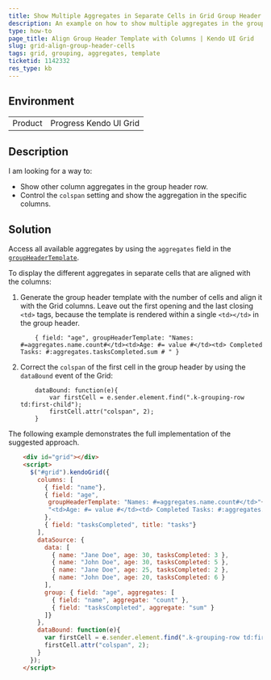 ```yaml
---
title: Show Multiple Aggregates in Separate Cells in Grid Group Header
description: An example on how to show multiple aggregates in the group header of a Kendo UI Grid and align them with the Grid columns.
type: how-to
page_title: Align Group Header Template with Columns | Kendo UI Grid
slug: grid-align-group-header-cells
tags: grid, grouping, aggregates, template
ticketid: 1142332
res_type: kb
---
```


## Environment

<table>
 <tr>
  <td>Product</td>
  <td>Progress Kendo UI Grid</td>
 </tr>
</table>


## Description

I am looking for a way to:

* Show other column aggregates in the group header row.
* Control the `colspan` setting and show the aggregation in the specific columns.

## Solution

Access all available aggregates by using the `aggregates` field in the [`groupHeaderTemplate`](/api/javascript/ui/grid/configuration/columns.groupheadertemplate).

To display the different aggregates in separate cells that are aligned with the columns:

1. Generate the group header template with the number of cells and align it with the Grid columns. Leave out the first opening and the last closing `<td>` tags, because the template is rendered within a single `<td></td>` in the group header.

	```
	    { field: "age", groupHeaderTemplate: "Names: #=aggregates.name.count#</td><td>Age: #= value #</td><td> Completed Tasks: #:aggregates.tasksCompleted.sum # " }
	```

1. Correct the `colspan` of the first cell in the group header by using the `dataBound` event of the Grid:

	```
	    dataBound: function(e){
            var firstCell = e.sender.element.find(".k-grouping-row td:first-child");
  	        firstCell.attr("colspan", 2);
	    }
	```

The following example demonstrates the full implementation of the suggested approach.

```html
    <div id="grid"></div>
    <script>
      $("#grid").kendoGrid({
        columns: [
          { field: "name"},
          { field: "age",
           groupHeaderTemplate: "Names: #=aggregates.name.count#</td>"+
           "<td>Age: #= value #</td><td> Completed Tasks: #:aggregates.tasksCompleted.sum #"
          },
          { field: "tasksCompleted", title: "tasks"}
        ],
        dataSource: {
          data: [
            { name: "Jane Doe", age: 30, tasksCompleted: 3 },
            { name: "John Doe", age: 30, tasksCompleted: 5 },
            { name: "Jane Doe", age: 25, tasksCompleted: 2 },
            { name: "John Doe", age: 20, tasksCompleted: 6 }
          ],
          group: { field: "age", aggregates: [
            { field: "name", aggregate: "count" },
            { field: "tasksCompleted", aggregate: "sum" }
          ]}
        },
        dataBound: function(e){
          var firstCell = e.sender.element.find(".k-grouping-row td:first-child");
          firstCell.attr("colspan", 2);
        }
      });
    </script>
```
